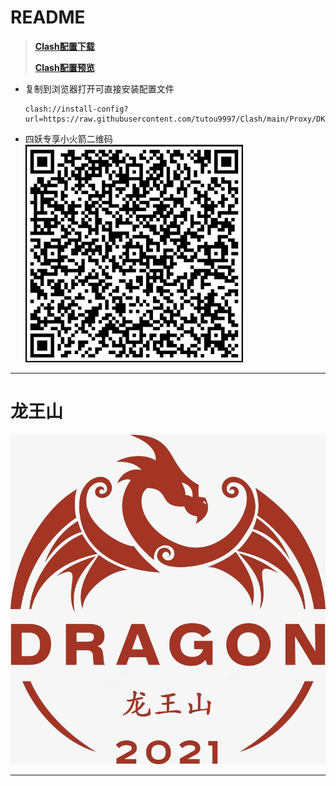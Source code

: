 # README

>**[Clash配置下载][download]**
>
>**[Clash配置预览][preview]**

- 复制到浏览器打开可直接安装配置文件

  ```
  clash://install-config?url=https://raw.githubusercontent.com/tutou9997/Clash/main/Proxy/DKM_2L.yaml
  ```
- 四妖专享小火箭二维码
  ![四妖][四妖]
  
****

# 龙王山
![龙王山][龙王山]

****

[Heisenberg]:/img/Heisenberg.jpg "Heisenberg"
[龙王山]:/Img/龙王山.jpg "龙王山"
[四妖]:/Img/4_evil_monster.jpg "四妖"
[download]:https://github.com/tutou9997/Clash/releases/download/Clash%E9%85%8D%E7%BD%AE%E6%96%87%E4%BB%B6/EL_20210601.yaml "配置文件下载"
[preview]:https://raw.githubusercontent.com/tutou9997/Clash/main/Proxy/%E4%BA%8C%E9%A9%B4.yaml "配置文件预览"
[install]:clash://install-config?url=https://github.com/tutou9997/Clash/releases/download/Clash%E9%85%8D%E7%BD%AE%E6%96%87%E4%BB%B6/EL_20210601.yaml "配置文件预览"
